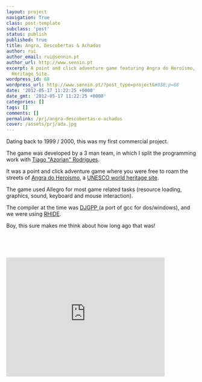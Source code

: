 ```yaml
---
layout: project
navigation: True
class: post-template
subclass: 'post'
status: publish
published: true
title: Angra, Descobertas & Achados
author: rui
author_email: rui@sennin.pt
author_url: http://www.sennin.pt
excerpt: A point and click adventure game featuring Angra do Heroísmo, a  UNESCO World
  Heritage Site.
wordpress_id: 68
wordpress_url: http://www.sennin.pt/?post_type=project&#038;p=68
date: '2012-05-17 11:22:25 +0000'
date_gmt: '2012-05-17 11:22:25 +0000'
categories: []
tags: []
comments: []
permalink: /prj/angra-descobertas-e-achados
cover: /assets/prj/ada.jpg
---
```

<p>Dating back to 1999 / 2000, this was my first commercial project.</p>
<p>The game was developed by a 3 man team, in which I split the programming work with <a href="http://azorian.pt.vu/">Tiago "Azorian" Rodrigues</a>.</p>
<p>It was a point and click adventure game where you were free to roam the streets of <a href="http://maps.google.com/maps?q=angra+do+hero%C3%ADsmo&amp;hl=pt-PT&amp;ie=UTF8&amp;sll=37.0625,-95.677068&amp;sspn=60.158465,135.263672&amp;t=h&amp;hnear=Angra+Do+Heroismo,+A%C3%A7ores,+Portugal&amp;z=14">Angra do Hero&iacute;smo</a>, a <a href="http://whc.unesco.org/en/list/206">UNESCO world heritage site</a>.</p>
<p>The game used Allegro for most game related tasks (resource loading, graphics, sound, keyboard and mouse interaction).</p>
<p>The compiler at the time was <a href="http://www.delorie.com/djgpp/">DJGPP </a>(a port of gcc for dos/windows), and we were using <a href="http://www.rhide.com/">RHIDE</a>.</p>
<p>Boy, this sure makes me think about how long ago that was!</p>
<p>&nbsp;</p>
<p>&nbsp;</p>
<p><iframe src="http://www.youtube.com/embed/uLxpgTRwSNo" frameborder="0" width="420" height="315"></iframe></p>
